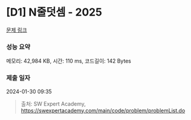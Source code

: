 # [D1] N줄덧셈 - 2025 

[문제 링크](https://swexpertacademy.com/main/code/problem/problemDetail.do?contestProbId=AV5QFZtaAscDFAUq) 

### 성능 요약

메모리: 42,984 KB, 시간: 110 ms, 코드길이: 142 Bytes

### 제출 일자

2024-01-30 09:35



> 출처: SW Expert Academy, https://swexpertacademy.com/main/code/problem/problemList.do